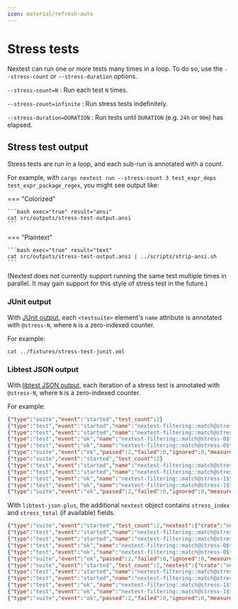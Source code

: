 ```yaml
---
icon: material/refresh-auto
---
```


# Stress tests

<!-- md:version 0.9.103 -->

Nextest can run one or more tests many times in a loop. To do so, use the `--stress-count` or `--stress-duration` options.

`--stress-count=N`
: Run each test `N` times.

`--stress-count=infinite`
: Run stress tests indefinitely.

`--stress-duration=DURATION`
: Run tests until `DURATION` (e.g. `24h` or `90m`) has elapsed.

## Stress test output

Stress tests are run in a loop, and each sub-run is annotated with a count.

For example, with `cargo nextest run --stress-count 3 test_expr_deps test_expr_package_regex`, you might see output like:

=== "Colorized"

    ```bash exec="true" result="ansi"
    cat src/outputs/stress-test-output.ansi
    ```

=== "Plaintext"

    ```bash exec="true" result="text"
    cat src/outputs/stress-test-output.ansi | ../scripts/strip-ansi.sh
    ```

(Nextest does not currently support running the same test multiple times in parallel. It may gain support for this style of stress test in the future.)

### JUnit output

With [JUnit output](../machine-readable/junit.md), each `<testsuite>` element's `name` attribute is annotated with `@stress-N`, where `N` is a zero-indexed counter.

For example:

```bash exec="true" result="xml"
cat ../fixtures/stress-test-junit.xml
```

### Libtest JSON output

With [libtest JSON output](../machine-readable/libtest-json.md), each iteration of a stress test is annotated with `@stress-N`, where `N` is a zero-indexed counter.

For example:

```json title="Example output with --message-format libtest-json"
{"type":"suite","event":"started","test_count":2}
{"type":"test","event":"started","name":"nextest-filtering::match@stress-0$test_expr_package_regex"}
{"type":"test","event":"started","name":"nextest-filtering::match@stress-0$test_expr_deps"}
{"type":"test","event":"ok","name":"nextest-filtering::match@stress-0$test_expr_deps","exec_time":0.005941609}
{"type":"test","event":"ok","name":"nextest-filtering::match@stress-0$test_expr_package_regex","exec_time":0.006209806}
{"type":"suite","event":"ok","passed":2,"failed":0,"ignored":0,"measured":0,"filtered_out":19,"exec_time":0.012151415}
{"type":"suite","event":"started","test_count":2}
{"type":"test","event":"started","name":"nextest-filtering::match@stress-1$test_expr_deps"}
{"type":"test","event":"started","name":"nextest-filtering::match@stress-1$test_expr_package_regex"}
{"type":"test","event":"ok","name":"nextest-filtering::match@stress-1$test_expr_deps","exec_time":0.00610633}
{"type":"test","event":"ok","name":"nextest-filtering::match@stress-1$test_expr_package_regex","exec_time":0.006165292}
{"type":"suite","event":"ok","passed":2,"failed":0,"ignored":0,"measured":0,"filtered_out":19,"exec_time":0.012271622}
```

With `libtest-json-plus`, the additional `nextest` object contains `stress_index` and `stress_total` (if available) fields.

```json title="Example output with --message-format libtest-json-plus"
{"type":"suite","event":"started","test_count":2,"nextest":{"crate":"nextest-filtering","test_binary":"match","kind":"test","stress_index":0,"stress_total":2}}
{"type":"test","event":"started","name":"nextest-filtering::match@stress-0$test_expr_package_regex"}
{"type":"test","event":"started","name":"nextest-filtering::match@stress-0$test_expr_deps"}
{"type":"test","event":"ok","name":"nextest-filtering::match@stress-0$test_expr_deps","exec_time":0.005379185}
{"type":"test","event":"ok","name":"nextest-filtering::match@stress-0$test_expr_package_regex","exec_time":0.005661841}
{"type":"suite","event":"ok","passed":2,"failed":0,"ignored":0,"measured":0,"filtered_out":19,"exec_time":0.011041026,"nextest":{"crate":"nextest-filtering","test_binary":"match","kind":"test","stress_index":0,"stress_total":2}}
{"type":"suite","event":"started","test_count":2,"nextest":{"crate":"nextest-filtering","test_binary":"match","kind":"test","stress_index":1,"stress_total":2}}
{"type":"test","event":"started","name":"nextest-filtering::match@stress-1$test_expr_package_regex"}
{"type":"test","event":"started","name":"nextest-filtering::match@stress-1$test_expr_deps"}
{"type":"test","event":"ok","name":"nextest-filtering::match@stress-1$test_expr_deps","exec_time":0.004991222}
{"type":"test","event":"ok","name":"nextest-filtering::match@stress-1$test_expr_package_regex","exec_time":0.005451261}
{"type":"suite","event":"ok","passed":2,"failed":0,"ignored":0,"measured":0,"filtered_out":19,"exec_time":0.010442483,"nextest":{"crate":"nextest-filtering","test_binary":"match","kind":"test","stress_index":1,"stress_total":2}}
```
